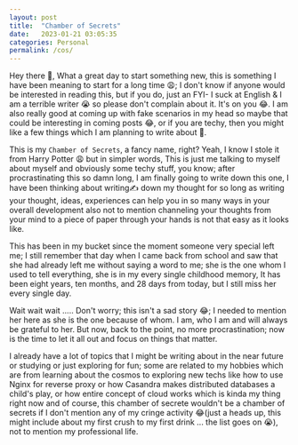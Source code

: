 ```yaml
---
layout: post
title:  "Chamber of Secrets"
date:   2023-01-21 03:05:35
categories: Personal
permalink: /cos/
---
```



Hey there 👋, What a great day to start something new, this is something I have been meaning to start for a long time 😩; I don't know if anyone would be interested in reading this, but if you do, just an FYI- I suck at English & I am a terrible writer 😭 so please don't complain about it. It's on you 😂.
I am also really good at coming up with fake scenarios in my head so maybe that could be interesting in coming posts 😂, or if you are techy, then you might like a few things which I am planning to write about 🤫.

      



This is my `Chamber of Secrets`, a fancy name, right? Yeah, I know I stole it from Harry Potter 😩 but in simpler words, This is just me talking to myself about myself and obviously some techy stuff, you know; after procrastinating this so damn long, I am finally going to write down this one, I have been thinking about writing✍️ down my thought for so long as writing your thought, ideas, experiences can help you in so many ways in your overall development also not to mention channeling your thoughts from your mind to a piece of paper through your hands is not that easy as it looks like.

      



This has been in my bucket since the moment someone very special left me; I still remember that day when I came back from school and saw that she had already left me without saying a word to me; she is the one whom I used to tell everything, she is in my every single childhood memory, It has been eight years, ten months, and 28 days from today, but I still miss her every single day. 

Wait wait wait ..... Don't worry; this isn't a sad story 😂; I needed to mention her here as she is the one because of whom. I am, who I am and will always be grateful to her. 
But now, back to the point, no more procrastination; now is the time to let it all out and focus on things that matter.



     

I already have a lot of topics that I might be writing about in the near future or studying or just exploring for fun; some are related to my hobbies which are from learning about the cosmos to exploring new techs like how to use Nginx for reverse proxy or how Casandra makes distributed databases a child's play, or how entire concept of cloud works which is kinda my thing right now and of course, this chamber of secrete wouldn't be a chamber of secrets if I don't mention any of my cringe activity 😂(just a heads up, this might include about my first crush to my first drink ... the list goes on 😭), not to mention my professional life.
